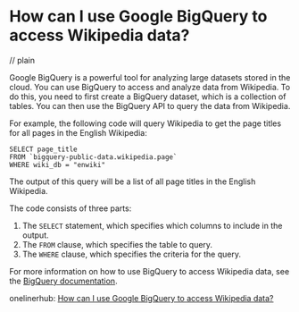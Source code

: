 # How can I use Google BigQuery to access Wikipedia data?
// plain

Google BigQuery is a powerful tool for analyzing large datasets stored in the cloud. You can use BigQuery to access and analyze data from Wikipedia. To do this, you need to first create a BigQuery dataset, which is a collection of tables. You can then use the BigQuery API to query the data from Wikipedia.

For example, the following code will query Wikipedia to get the page titles for all pages in the English Wikipedia:

```
SELECT page_title
FROM `bigquery-public-data.wikipedia.page`
WHERE wiki_db = "enwiki"
```

The output of this query will be a list of all page titles in the English Wikipedia.

The code consists of three parts:

1. The `SELECT` statement, which specifies which columns to include in the output.
2. The `FROM` clause, which specifies the table to query.
3. The `WHERE` clause, which specifies the criteria for the query.

For more information on how to use BigQuery to access Wikipedia data, see the [BigQuery documentation](https://cloud.google.com/bigquery/docs/reference/standard-sql/wikipedia).

onelinerhub: [How can I use Google BigQuery to access Wikipedia data?](https://onelinerhub.com/google-big-query/how-can-i-use-google-bigquery-to-access-wikipedia-data)